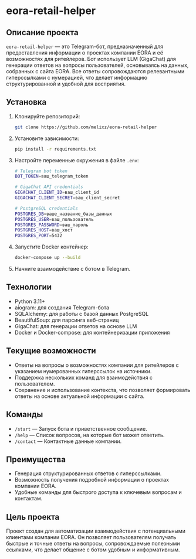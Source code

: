 # eora-retail-helper

## Описание проекта

`eora-retail-helper` — это Telegram-бот, предназначенный для предоставления информации о проектах компании EORA и её
возможностях для ритейлеров. Бот использует LLM (GigaChat) для генерации ответов на вопросы пользователей, основываясь
на данных, собранных с сайта EORA. Все ответы сопровождаются релевантными гиперссылками с нумерацией, что делает
информацию структурированной и удобной для восприятия.

## Установка

1. Клонируйте репозиторий:

   ```bash
   git clone https://github.com/melixz/eora-retail-helper
   ```

2. Установите зависимости:

   ```bash
   pip install -r requirements.txt
   ```

3. Настройте переменные окружения в файле `.env`:

   ```bash
   # Telegram bot token
   BOT_TOKEN=ваш_telegram_token

   # GigaChat API credentials
   GIGACHAT_CLIENT_ID=ваш_client_id
   GIGACHAT_CLIENT_SECRET=ваш_client_secret

   # PostgreSQL credentials
   POSTGRES_DB=ваше_название_базы_данных
   POSTGRES_USER=ваш_пользователь
   POSTGRES_PASSWORD=ваш_пароль
   POSTGRES_HOST=ваш_хост
   POSTGRES_PORT=5432
   ```

4. Запустите Docker контейнер:

   ```bash
   docker-compose up --build
   ```

5. Начните взаимодействие с ботом в Telegram.

## Технологии

- Python 3.11+
- aiogram: для создания Telegram-бота
- SQLAlchemy: для работы с базой данных PostgreSQL
- BeautifulSoup: для парсинга веб-страниц
- GigaChat: для генерации ответов на основе LLM
- Docker и Docker-compose: для контейнеризации приложения

## Текущие возможности

- Ответы на вопросы о возможностях компании для ритейлеров с указанием нумерованных гиперссылок на источники.
- Поддержка нескольких команд для взаимодействия с пользователем.
- Сохранение и использование контекста, что позволяет формировать ответы на основе актуальной информации с сайта.

## Команды

- `/start` — Запуск бота и приветственное сообщение.
- `/help` — Список вопросов, на которые бот может ответить.
- `/contact` — Контактные данные компании.

## Преимущества

- Генерация структурированных ответов с гиперссылками.
- Возможность получения подробной информации о проектах компании EORA.
- Удобные команды для быстрого доступа к ключевым вопросам и контактам.

## Цель проекта

Проект создан для автоматизации взаимодействия с потенциальными клиентами компании EORA. Он позволяет пользователям
получать быстрые и точные ответы на вопросы, сопровождаемые полезными ссылками, что делает общение с ботом удобным и
информативным.